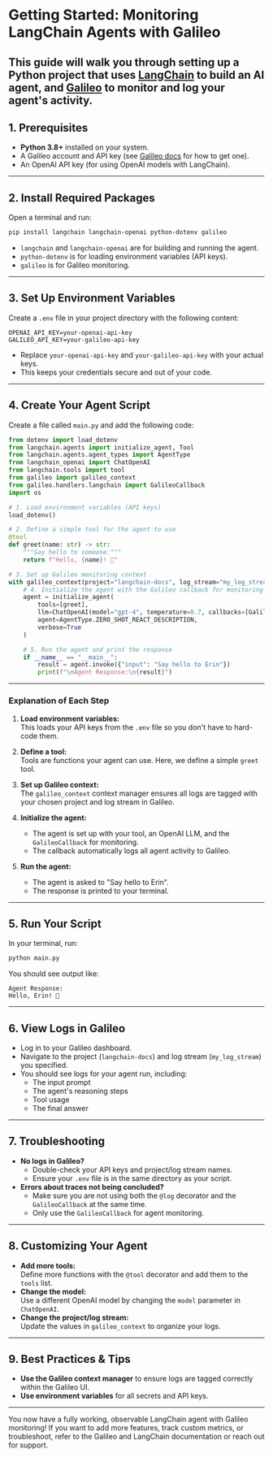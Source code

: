 # Getting Started: Monitoring LangChain Agents with Galileo

This guide will walk you through setting up a Python project that uses [LangChain](https://python.langchain.com/) to build an AI agent, and [Galileo](https://www.rungalileo.io/) to monitor and log your agent's activity.
---

## 1. Prerequisites

- **Python 3.8+** installed on your system.
- A Galileo account and API key (see [Galileo docs](https://docs.rungalileo.io/) for how to get one).
- An OpenAI API key (for using OpenAI models with LangChain).

---

## 2. Install Required Packages

Open a terminal and run:

```sh
pip install langchain langchain-openai python-dotenv galileo
```

- `langchain` and `langchain-openai` are for building and running the agent.
- `python-dotenv` is for loading environment variables (API keys).
- `galileo` is for Galileo monitoring.

---

## 3. Set Up Environment Variables

Create a `.env` file in your project directory with the following content:

```
OPENAI_API_KEY=your-openai-api-key
GALILEO_API_KEY=your-galileo-api-key
```

- Replace `your-openai-api-key` and `your-galileo-api-key` with your actual keys.
- This keeps your credentials secure and out of your code.

---

## 4. Create Your Agent Script

Create a file called `main.py` and add the following code:

```python
from dotenv import load_dotenv
from langchain.agents import initialize_agent, Tool
from langchain.agents.agent_types import AgentType
from langchain_openai import ChatOpenAI
from langchain.tools import tool
from galileo import galileo_context
from galileo.handlers.langchain import GalileoCallback
import os

# 1. Load environment variables (API keys)
load_dotenv()

# 2. Define a simple tool for the agent to use
@tool
def greet(name: str) -> str:
    """Say hello to someone."""
    return f"Hello, {name}! 👋"

# 3. Set up Galileo monitoring context
with galileo_context(project="langchain-docs", log_stream="my_log_stream"):
    # 4. Initialize the agent with the Galileo callback for monitoring
    agent = initialize_agent(
        tools=[greet],
        llm=ChatOpenAI(model="gpt-4", temperature=0.7, callbacks=[GalileoCallback()]),
        agent=AgentType.ZERO_SHOT_REACT_DESCRIPTION,
        verbose=True
    )

    # 5. Run the agent and print the response
    if __name__ == "__main__":
        result = agent.invoke({"input": "Say hello to Erin"})
        print(f"\nAgent Response:\n{result}")
```

---

### Explanation of Each Step

1. **Load environment variables:**  
   This loads your API keys from the `.env` file so you don't have to hard-code them.

2. **Define a tool:**  
   Tools are functions your agent can use. Here, we define a simple `greet` tool.

3. **Set up Galileo context:**  
   The `galileo_context` context manager ensures all logs are tagged with your chosen project and log stream in Galileo.

4. **Initialize the agent:**  
   - The agent is set up with your tool, an OpenAI LLM, and the `GalileoCallback` for monitoring.
   - The callback automatically logs all agent activity to Galileo.

5. **Run the agent:**  
   - The agent is asked to "Say hello to Erin".
   - The response is printed to your terminal.

---

## 5. Run Your Script

In your terminal, run:

```sh
python main.py
```

You should see output like:

```
Agent Response:
Hello, Erin! 👋
```

---

## 6. View Logs in Galileo

- Log in to your Galileo dashboard.
- Navigate to the project (`langchain-docs`) and log stream (`my_log_stream`) you specified.
- You should see logs for your agent run, including:
  - The input prompt
  - The agent's reasoning steps
  - Tool usage
  - The final answer

---

## 7. Troubleshooting

- **No logs in Galileo?**
  - Double-check your API keys and project/log stream names.
  - Ensure your `.env` file is in the same directory as your script.
- **Errors about traces not being concluded?**
  - Make sure you are not using both the `@log` decorator and the `GalileoCallback` at the same time.
  - Only use the `GalileoCallback` for agent monitoring.

---

## 8. Customizing Your Agent

- **Add more tools:**  
  Define more functions with the `@tool` decorator and add them to the `tools` list.
- **Change the model:**  
  Use a different OpenAI model by changing the `model` parameter in `ChatOpenAI`.
- **Change the project/log stream:**  
  Update the values in `galileo_context` to organize your logs.

---

## 9. Best Practices & Tips

- **Use the Galileo context manager** to ensure logs are tagged correctly within the Galileo UI.
- **Use environment variables** for all secrets and API keys.

---

You now have a fully working, observable LangChain agent with Galileo monitoring!
If you want to add more features, track custom metrics, or troubleshoot, refer to the Galileo and LangChain documentation or reach out for support.
